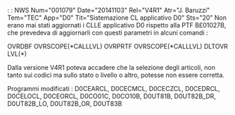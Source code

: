 :  : NWS Num="001079" Date="20141103" Rel="V4R1" Atr="J. Baruzzi" Tem="TEC" App="D0" Tit="Sistemazione CL applicativo D0" Sts="20"
Non erano mai stati aggiornati i CLLE applicativo D0 rispetto alla PTF B£01027B, che prevedeva di aggiornarli con questi parametri in alcuni comandi : 

OVRDBF  OVRSCOPE(\*CALLLVL)
OVRPRTF  OVRSCOPE(\*CALLLVL)
DLTOVR  LVL(\*)

Dalla versione V4R1 poteva accadere che la selezione degli articoli, non tanto sui codici ma sullo
stato o livello o altro, potesse non essere corretta.

Programmi modificati : 
D0CEARCL, D0CECMCL, D0CECZCL, D0CEDRCL, D0CELOCL, D0CEORCL, D0CO01C, D0CO10B, D0UT81B, D0UT82B_DR,
D0UT82B_LO, D0UT82B_OR, D0UT83B
